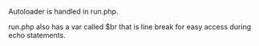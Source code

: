 

Autoloader is handled in run.php. 

run.php also has a var  called $br that is  line break for easy access during echo statements. 
